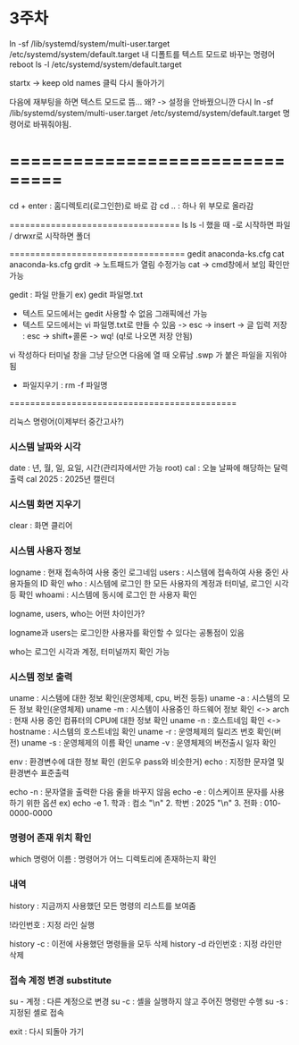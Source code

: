 # 3주차

ln -sf /lib/systemd/system/multi-user.target /etc/systemd/system/default.target
내 디폴트를 텍스트 모드로 바꾸는 명령어
reboot
ls -l /etc/systemd/system/default.target

startx -> keep old names 클릭
다시 돌아가기

다음에 재부팅을 하면 텍스트 모드로 뜸... 왜? -> 설정을 안바꿨으니깐 다시 ln -sf /lib/systemd/system/multi-user.target /etc/systemd/system/default.target 명령어로 바꿔줘야됨.

# ===============================

cd + enter : 홈디렉토리(로그인한)로 바로 감
cd .. : 하나 위 부모로 올라감

=================================
ls
ls -l 했을 때 -로 시작하면 파일 / drwxr로 시작하면 폴더

==================================
gedit anaconda-ks.cfg
cat anaconda-ks.cfg
grdit -> 노트패드가 열림 수정가능
cat -> cmd창에서 보임 확인만 가능

gedit : 파일 만들기
ex) gedit 파일명.txt

- 텍스트 모드에서는 gedit 사용할 수 없음 그래픽에선 가능
- 텍스트 모드에서는 vi 파일명.txt로 만들 수 있음
-> esc -> insert -> 글 입력
저장 : esc -> shift+콜론 -> wq! (q!로 나오면 저장 안됨)

vi 작성하다 터미널 창을 그냥 닫으면 다음에 열 때 오류남
.swp 가 붙은 파일을 지워야됨

- 파일지우기 : rm -f 파일명

============================================

리눅스 명령어(이제부터 중간고사?)

### 시스템 날짜와 시각

date : 년, 월, 일, 요일, 시간(관리자에서만 가능 root)
cal : 오늘 날짜에 해당하는 달력 출력
cal 2025 : 2025년 캘린더

### 시스템 화면 지우기

clear : 화면 클리어

### 시스템 사용자 정보

logname : 현재 접속하여 사용 중인 로그네임
users : 시스템에 접속하여 사용 중인 사용자들의 ID 확인
who : 시스템에 로그인 한 모든 사용자의 계정과 터미널, 로그인 시각 등 확인
whoami : 시스템에 동시에 로그인 한 사용자 확인

logname, users, who는 어떤 차이인가?

logname과 users는 로그인한 사용자를 확인할 수 있다는 공통점이 있음

who는 로그인 시각과 계정, 터미널까지 확인 가능

### 시스템 정보 출력

uname : 시스템에 대한 정보 확인(운영체제, cpu, 버전 등등)
uname -a : 시스템의 모든 정보 확인(운영체제)
uname -m : 시스템이 사용중인 하드웨어 정보 확인 <-> arch : 현재 사용 중인 컴퓨터의 CPU에 대한 정보 확인
uname -n : 호스트네임 확인 <-> hostname : 시스템의 호스트네임 확인
uname -r : 운영체제의 릴리즈 번호 확인(버전)
uname -s : 운영체제의 이름 확인
uname -v : 운영체제의 버전출시 일자 확인

env : 환경변수에 대한 정보 확인 (윈도우 pass와 비슷한거)
echo : 지정한 문자열 및 환경변수 표준출력

echo -n : 문자열을 출력한 다음 줄을 바꾸지 않음
echo -e : 이스케이프 문자를 사용하기 위한 옵션
ex) echo -e 1. 학과 : 컴소 "\n" 2. 학번 : 2025 "\n" 3. 전화 : 010-0000-0000

### 명령어 존재 위치 확인

which 명령어 이름 : 명령어가 어느 디렉토리에 존재하는지 확인

### 내역

history : 지금까지 사용했던 모든 명령의 리스트를 보여줌

!라인번호  : 지정 라인 실행

history -c : 이전에 사용했던 명령들을 모두 삭제
history -d 라인번호 : 지정 라인만 삭제

### 접속 계정 변경 substitute

su - 계정 : 다른 계정으로 변경
su -c : 셸을 실행하지 않고 주어진 명령만 수행
su -s : 지정된 셸로 접속

exit : 다시 되돌아 가기